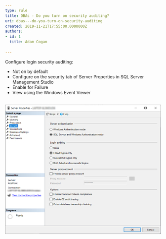 ```yaml
---
type: rule
title: DBAs - Do you turn on security auditing?
uri: dbas---do-you-turn-on-security-auditing
created: 2019-11-21T17:55:00.0000000Z
authors:
- id: 1
  title: Adam Cogan

---
```


​​Configure login security auditing:​

- Not on by default
- Configure on the security tab of Server Properties in SQL Server Management Studio
- Enable for Failure
- View using the Windows Event Viewer​

 ​
![ Enable Auditing for SQL Server loginsNote: You can turn on a trace for SQL DDL operations statements.​](TurnOnSqlSecurityAuditing.png)
